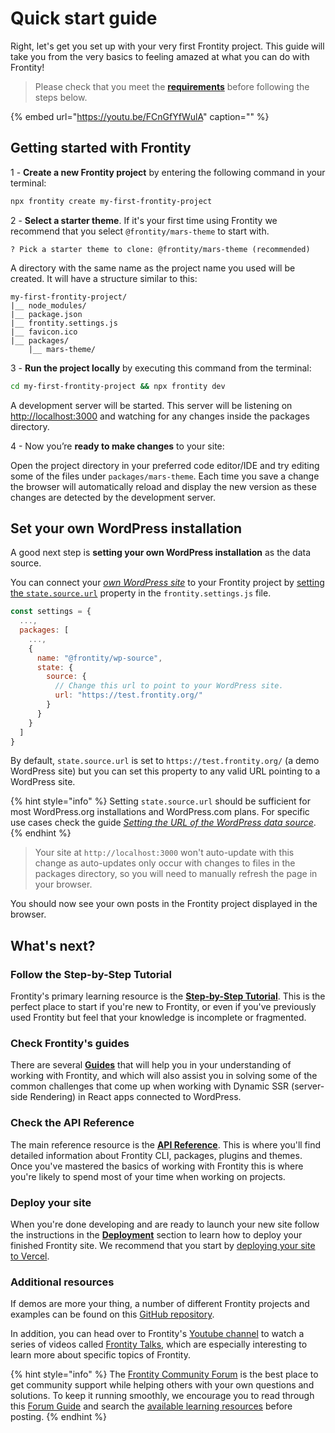 # Quick start guide

Right, let's get you set up with your very first Frontity project. This guide will take you from the very basics to feeling amazed at what you can do with Frontity!

> Please check that you meet the [**requirements**](./#requirements) before following the steps below.

{% embed url="https://youtu.be/FCnGfYfWulA" caption="" %}

## Getting started with Frontity

1 - **Create a new Frontity project** by entering the following command in your terminal:

```bash
npx frontity create my-first-frontity-project
```

2 - **Select a starter theme**. If it's your first time using Frontity we recommend that you select `@frontity/mars-theme` to start with.

```text
? Pick a starter theme to clone: @frontity/mars-theme (recommended)
```

A directory with the same name as the project name you used will be created. It will have a structure similar to this:

```text
my-first-frontity-project/
|__ node_modules/
|__ package.json
|__ frontity.settings.js
|__ favicon.ico
|__ packages/
    |__ mars-theme/
```

3 - **Run the project locally** by executing this command from the terminal:

```bash
cd my-first-frontity-project && npx frontity dev
```

A development server will be started. This server will be listening on [http://localhost:3000](http://localhost:3000) and watching for any changes inside the packages directory.

4 - Now you’re **ready to make changes** to your site:

Open the project directory in your preferred code editor/IDE and try editing some of the files under `packages/mars-theme`. Each time you save a change the browser will automatically reload and display the new version as these changes are detected by the development server.

## Set your own WordPress installation

A good next step is **setting your own WordPress installation** as the data source.

You can connect your [_own WordPress site_](https://docs.frontity.org/guides/what-are-the-requisites-of-wordpress-for-frontity) to your Frontity project by [setting the `state.source.url`](https://docs.frontity.org/guides/setting-url-wordpress-source-data) property in the `frontity.settings.js` file.

```javascript
const settings = {
  ...,
  packages: [
    ...,
    {
      name: "@frontity/wp-source",
      state: {
        source: {
          // Change this url to point to your WordPress site.
          url: "https://test.frontity.org/"
        }
      }
    }
  ]
}
```

By default, `state.source.url` is set to `https://test.frontity.org/` \(a demo WordPress site\) but you can set this property to any valid URL pointing to a WordPress site.

{% hint style="info" %}
Setting `state.source.url` should be sufficient for most WordPress.org installations and WordPress.com plans. For specific use cases check the guide [_Setting the URL of the WordPress data source_](https://docs.frontity.org/guides/setting-url-wordpress-source-data).
{% endhint %}

> Your site at `http://localhost:3000` won't auto-update with this change as auto-updates only occur with changes to files in the packages directory, so you will need to manually refresh the page in your browser.

You should now see your own posts in the Frontity project displayed in the browser.

## What's next?

### Follow the Step-by-Step Tutorial

Frontity's primary learning resource is the [**Step-by-Step Tutorial**](https://tutorial.frontity.org). This is the perfect place to start if you're new to Frontity, or even if you've previously used Frontity but feel that your knowledge is incomplete or fragmented.

### Check Frontity's guides

There are several [**Guides**](https://docs.frontity.org/guides) that will help you in your understanding of working with Frontity, and which will also assist you in solving some of the common challenges that come up when working with Dynamic SSR \(server-side Rendering\) in React apps connected to WordPress.

### Check the API Reference

The main reference resource is the [**API Reference**](https://api.frontity.org). This is where you'll find detailed information about Frontity CLI, packages, plugins and themes. Once you've mastered the basics of working with Frontity this is where you're likely to spend most of your time when working on projects.

### Deploy your site

When you're done developing and are ready to launch your new site follow the instructions in the [**Deployment**](https://docs.frontity.org/deployment) section to learn how to deploy your finished Frontity site. We recommend that you start by [deploying your site to Vercel](https://docs.frontity.org/deployment/deploy-using-vercel).

### Additional resources

If demos are more your thing, a number of different Frontity projects and examples can be found on this [GitHub repository](https://github.com/frontity-demos/frontity-examples).

In addition, you can head over to Frontity's [Youtube channel](https://www.youtube.com/c/Frontity/) to watch a series of videos called [Frontity Talks](https://youtube.com/playlist?list=PLC9teX20GdrTBeOzSwE-bFW-MbBEUwowS), which are especially interesting to learn more about specific topics of Frontity.


{% hint style="info" %}
The [Frontity Community Forum](https://community.frontity.org/) is the best place to get community support while helping others with your own questions and solutions. To keep it running smoothly, we encourage you to read through this [Forum Guide](https://community.frontity.org/t/frontity-community-forum-users-guide/4399) and search the [available learning resources](https://frontity.org/learn/) before posting.
{% endhint %}

